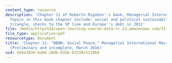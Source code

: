 ```yaml
---
content_type: resource
description: 'Chapter 11 of Roberto Rigobon''s book, Managerial International Macroeconomics.
  Topics in this book chapter include: social and political sustainability, the Latin
  triangle, shocks to the SP line and Europe''s debt in 2011'
file: /media/https%3A/open-learning-course-data-rc.s3.amazonaws.com/15-014-applied-macro-and-international-economics-ii-spring-2016/debe183b6ab620db61bbb2539c5119b4_MIT15_014S16_Chapter11.pdf
file_type: application/pdf
resourcetype: Document
title: 'Chapter 11: "BBNN: Social Peace," Managerial International Macroeconomics
  (Preliminary and incomplete, March 2016)'
uid: debe183b-6ab6-20db-61bb-b2539c5119b4
---
```

